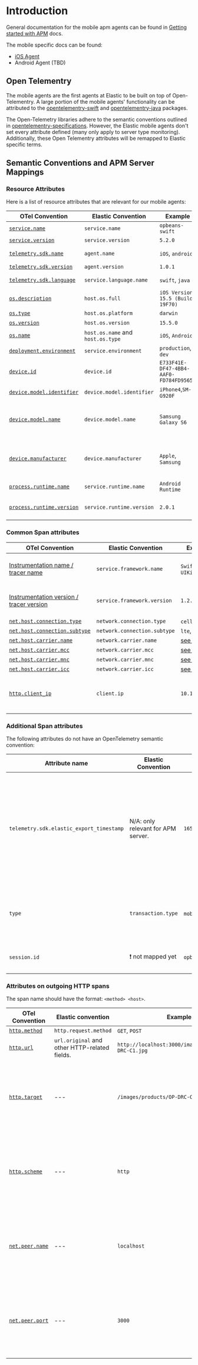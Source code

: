 # Introduction

General documentation for the mobile apm agents can be found in [Getting started with APM](https://www.elastic.co/guide/en/apm/get-started/current/overview.html) docs.

The mobile specific docs can be found:

* [iOS Agent](https://www.elastic.co/guide/en/apm/agent/swift/0.x/intro.html)
* Android Agent (TBD)

## Open Telementry
The mobile agents are the first agents at Elastic to be built on top of Open-Telementry. 
A large portion of the mobile agents' functionality can be attributed to the [opentelementry-swift](https://github.com/open-telemetry/opentelemetry-swift) and [opentelementry-java](https://github.com/open-telemtry/opentelemetry-java) packages.

The Open-Telemetry libraries adhere to the semantic conventions outlined in [opentelementry-specifications](https://github.com/open-telemetry/opentelemetry-specification). 
However, the Elastic mobile agents don't set every attribute defined (many only apply to server type monitoring). Additionally, these Open Telementry attributes will be remapped to Elastic specific terms. 

## Semantic Conventions and APM Server Mappings


### Resource Attributes 
Here is a list of resource attributes that are relevant for our mobile agents:

| OTel Convention        | Elastic Convention         | Example                          | Required | Comment                            |
|------------------------|----------------------------|----------------------------------| ---------| -----------------------------------|
| [`service.name`](https://opentelemetry.io/docs/reference/specification/resource/semantic_conventions/#service)         | `service.name`             | `opbeans-swift`                  | :white_check_mark: yes |  |     
| [`service.version`](https://opentelemetry.io/docs/reference/specification/resource/semantic_conventions/#service)     | `service.version`          | `5.2.0`                          | :white_check_mark: yes |                             | 
| [`telemetry.sdk.name`](https://opentelemetry.io/docs/reference/specification/resource/semantic_conventions/#telemetry-sdk)   | `agent.name`               | `iOS`, `android`             | :white_check_mark: yes | Elastic's `agent.name` is mapped from:  `telemetry.sdk.name`/`telemetry.sdk.language` |
| [`telemetry.sdk.version`](https://opentelemetry.io/docs/reference/specification/resource/semantic_conventions/#telemetry-sdk)| `agent.version`            | `1.0.1`                     | :white_check_mark: yes |    |                 
| [`telemetry.sdk.language`](https://opentelemetry.io/docs/reference/specification/resource/semantic_conventions/#telemetry-sdk)| `service.language.name`   | `swift`, `java`              | :white_check_mark: yes | Elastic's `agent.name` is mapped from:  `telemetry.sdk.name`/`telemetry.sdk.language` |
| [`os.description`](https://opentelemetry.io/docs/reference/specification/resource/semantic_conventions/os/)       | `host.os.full`             | `iOS Version 15.5 (Build 19F70)`      | :x: no | |
| [`os.type`](https://opentelemetry.io/docs/reference/specification/resource/semantic_conventions/os/)             | `host.os.platform` | `darwin` | :white_check_mark: yes |  |
| [`os.version`](https://opentelemetry.io/docs/reference/specification/resource/semantic_conventions/os/)           | `host.os.version` | `15.5.0`        | :x: no | |
| [`os.name`](https://opentelemetry.io/docs/reference/specification/resource/semantic_conventions/os/)              | `host.os.name` and `host.os.type` | `iOS`, `Android`   | :white_check_mark: yes |  |
| [`deployment.environment`](https://opentelemetry.io/docs/reference/specification/resource/semantic_conventions/deployment_environment/) | `service.environment`    | `production`, `dev`              | :x: no |    |
| [`device.id`](https://opentelemetry.io/docs/reference/specification/resource/semantic_conventions/device/)        | `device.id`        | `E733F41E-DF47-4BB4-AAF0-FD784FD95653` | :x: no |  [Follow this description.](https://opentelemetry.io/docs/reference/specification/resource/semantic_conventions/device/) (Device ID should be fix and unique for a device but should not carry PII)  |
| [`device.model.identifier`](https://opentelemetry.io/docs/reference/specification/resource/semantic_conventions/device/) | `device.model.identifier` | `iPhone4`,`SM-G920F`            | :x: no  |             |
| [`device.model.name`](https://opentelemetry.io/docs/reference/specification/resource/semantic_conventions/device/)       | `device.model.name` | `Samsung Galaxy S6`            | :x: no  | This information is potentially not directly available on the device and needs to be derived / mapped from `device.model.identifier`. In this case, the APM server should do the mapping. |
| [`device.manufacturer`](https://opentelemetry.io/docs/reference/specification/resource/semantic_conventions/device/)     | `device.manufacturer` | `Apple`, `Samsung`            | :x: no  |  This information is potentially not directly available on the device and needs to be derived / mapped from `device.model.identifier`. In this case, the APM server should do the mapping. |   
| [`process.runtime.name`](https://opentelemetry.io/docs/reference/specification/resource/semantic_conventions/process/#process-runtimes) | `service.runtime.name` | `Android Runtime` | :x: no | Use `Android Runtime` for Android. For iOS use `iOS`. |
| [`process.runtime.version`](https://opentelemetry.io/docs/reference/specification/resource/semantic_conventions/process/#process-runtimes) | `service.runtime.version` | `2.0.1` | :x: no | Use the Dalvik version for Android (`System.getProperty("java.vm.version")`). For iOS use the version of iOS. |

### Common Span attributes
| OTel Convention                         | Elastic Convention         | Example                          | Required | Comment                            |
|-----------------------------------------|----------------------------|----------------------------------| ---------| ---------------------------------|
| [Instrumentation name / tracer name](https://opentelemetry.io/docs/reference/specification/trace/api/#get-a-tracer) |`service.framework.name`| `SwiftUI`, `UIKit` | :x: no | Use the name of the library that is instrumented.|
| [Instrumentation version / tracer version](https://opentelemetry.io/docs/reference/specification/trace/api/#get-a-tracer) |`service.framework.version`| `1.2.3`| :x: no | Use the version of the library that is instrumented. |
| [`net.host.connection.type`](https://opentelemetry.io/docs/reference/specification/trace/semantic_conventions/span-general/) | `network.connection.type` | `cell`, `wifi` | :x: no||
| [`net.host.connection.subtype`](https://opentelemetry.io/docs/reference/specification/trace/semantic_conventions/span-general/) | `network.connection.subtype` | `lte`, `edge` | :x: no||
| [`net.host.carrier.name`](https://opentelemetry.io/docs/reference/specification/trace/semantic_conventions/span-general/) | `network.carrier.name` | [see OTEL](https://opentelemetry.io/docs/reference/specification/trace/semantic_conventions/span-general/) | :x: no||
| [`net.host.carrier.mcc`](https://opentelemetry.io/docs/reference/specification/trace/semantic_conventions/span-general/) | `network.carrier.mcc` | [see OTEL](https://opentelemetry.io/docs/reference/specification/trace/semantic_conventions/span-general/) | :x: no||
| [`net.host.carrier.mnc`](https://opentelemetry.io/docs/reference/specification/trace/semantic_conventions/span-general/) | `network.carrier.mnc` | [see OTEL](https://opentelemetry.io/docs/reference/specification/trace/semantic_conventions/span-general/) | :x: no||
| [`net.host.carrier.icc`](https://opentelemetry.io/docs/reference/specification/trace/semantic_conventions/span-general/) | `network.carrier.icc` | [see OTEL](https://opentelemetry.io/docs/reference/specification/trace/semantic_conventions/span-general/) | :x: no||
| [`http.client_ip`](https://opentelemetry.io/docs/reference/specification/trace/semantic_conventions/http/#http-server-semantic-conventions) | `client.ip` | `10.121.13.12` | :x: no | This field is used to derive the geo location of the IP. |


### Additional Span attributes

The following attributes do not have an OpenTelemetry semantic convention:

| Attribute name                          | Elastic Convention         | Example                          | Required | Comment                            |
|-----------------------------------------|----------------------------|----------------------------------| ---------| ---------------------------------|
| `telemetry.sdk.elastic_export_timestamp`| N/A: only relevant for APM server.     | `1658149487000000000` | :white_check_mark: yes | This is required to deal with the time skew on mobile devices. Set this to the timestamp (in nanoseconds) when the span is exported in the OpenTelemetry span processer. |
| `type` | `transaction.type` | `mobile` :interrobang: | :white_check_mark: yes | :heavy_exclamation_mark: Need to define new values for transactions resulting from mobile interactions. |
| `session.id`         | :heavy_exclamation_mark: not mapped yet         | `opbeans-swift`                  | :x: no | Some id for a session. This is not specified in OTel, yet. | 


### Attributes on outgoing HTTP spans 

The span name should have the format: `<method> <host>`.

| OTel Convention          | Elastic convention    | Example        | Required | Comment                            |
|--------------------------|-----------------------|----------------| ---------| -----------------------------------|
| [`http.method`](https://opentelemetry.io/docs/reference/specification/trace/semantic_conventions/http/)    | `http.request.method` | `GET`, `POST`   | :white_check_mark: yes |                                     | 
| [`http.url`](https://opentelemetry.io/docs/reference/specification/trace/semantic_conventions/http/)       | `url.original` and other HTTP-related fields. | `http://localhost:3000/images/products/OP-DRC-C1.jpg`  | :x: no| |
| [`http.target`](https://opentelemetry.io/docs/reference/specification/trace/semantic_conventions/http/)    |  ---                   | `/images/products/OP-DRC-C1.jpg` |  :x: no | Fallback field to derive HTTP-related fields if `http.url` field is not provided. |
| [`http.scheme`](https://opentelemetry.io/docs/reference/specification/trace/semantic_conventions/http/)    |  ---                  | `http`         | :x: no| Fallback field to derive HTTP-related fields if `http.url` field is not provided.|
| [`net.peer.name`](https://opentelemetry.io/docs/reference/specification/trace/semantic_conventions/http/)  |  ---                  | `localhost`    | :x: no| Fallback field to derive HTTP-related fields if `http.url` field is not provided.|
| [`net.peer.port`](https://opentelemetry.io/docs/reference/specification/trace/semantic_conventions/http/)  |  ---                  | `3000`          | :x: no| Fallback field to derive HTTP-related fields if `http.url` field is not provided. |
